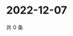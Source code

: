 # 2022-12-07

共 0 条

<!-- BEGIN WEIBO -->
<!-- 最后更新时间 Wed Dec 07 2022 12:17:08 GMT+0800 (China Standard Time) -->

<!-- END WEIBO -->

